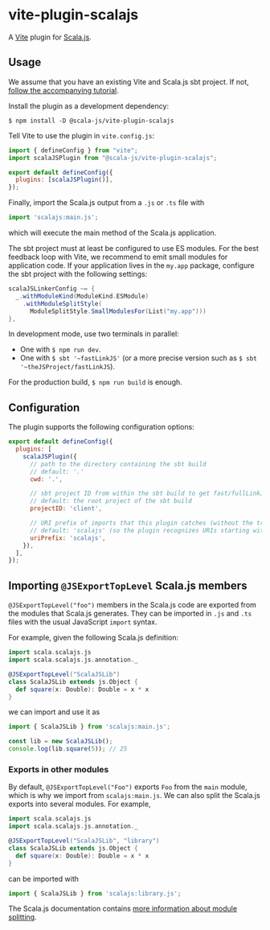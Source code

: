 # vite-plugin-scalajs

A [Vite](https://vitejs.dev/) plugin for [Scala.js](https://www.scala-js.org/).

## Usage

We assume that you have an existing Vite and Scala.js sbt project.
If not, [follow the accompanying tutorial](https://www.scala-js.org/doc/tutorial/scalajs-vite.html).

Install the plugin as a development dependency:

```shell
$ npm install -D @scala-js/vite-plugin-scalajs
```

Tell Vite to use the plugin in `vite.config.js`:

```javascript
import { defineConfig } from "vite";
import scalaJSPlugin from "@scala-js/vite-plugin-scalajs";

export default defineConfig({
  plugins: [scalaJSPlugin()],
});
```

Finally, import the Scala.js output from a `.js` or `.ts` file with

```javascript
import 'scalajs:main.js';
```

which will execute the main method of the Scala.js application.

The sbt project must at least be configured to use ES modules.
For the best feedback loop with Vite, we recommend to emit small modules for application code.
If your application lives in the `my.app` package, configure the sbt project with the following settings:

```scala
scalaJSLinkerConfig ~= {
  _.withModuleKind(ModuleKind.ESModule)
    .withModuleSplitStyle(
      ModuleSplitStyle.SmallModulesFor(List("my.app")))
},
```

In development mode, use two terminals in parallel:

* One with `$ npm run dev`.
* One with `$ sbt '~fastLinkJS'` (or a more precise version such as `$ sbt '~theJSProject/fastLinkJS`).

For the production build, `$ npm run build` is enough.

## Configuration

The plugin supports the following configuration options:

```javascript
export default defineConfig({
  plugins: [
    scalaJSPlugin({
      // path to the directory containing the sbt build
      // default: '.'
      cwd: '.',

      // sbt project ID from within the sbt build to get fast/fullLinkJS from
      // default: the root project of the sbt build
      projectID: 'client',

      // URI prefix of imports that this plugin catches (without the trailing ':')
      // default: 'scalajs' (so the plugin recognizes URIs starting with 'scalajs:')
      uriPrefix: 'scalajs',
    }),
  ],
});
```

## Importing `@JSExportTopLevel` Scala.js members

`@JSExportTopLevel("foo")` members in the Scala.js code are exported from the modules that Scala.js generates.
They can be imported in `.js` and `.ts` files with the usual JavaScript `import` syntax.

For example, given the following Scala.js definition:

```scala
import scala.scalajs.js
import scala.scalajs.js.annotation._

@JSExportTopLevel("ScalaJSLib")
class ScalaJSLib extends js.Object {
  def square(x: Double): Double = x * x
}
```

we can import and use it as

```javascript
import { ScalaJSLib } from 'scalajs:main.js';

const lib = new ScalaJSLib();
console.log(lib.square(5)); // 25
```

### Exports in other modules

By default, `@JSExportTopLevel("Foo")` exports `Foo` from the `main` module, which is why we import from `scalajs:main.js`.
We can also split the Scala.js exports into several modules.
For example,

```scala
import scala.scalajs.js
import scala.scalajs.js.annotation._

@JSExportTopLevel("ScalaJSLib", "library")
class ScalaJSLib extends js.Object {
  def square(x: Double): Double = x * x
}
```

can be imported with

```javascript
import { ScalaJSLib } from 'scalajs:library.js';
```

The Scala.js documentation contains [more information about module splitting](https://www.scala-js.org/doc/project/module.html).
